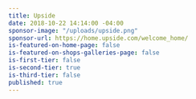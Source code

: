 ```yaml
---
title: Upside
date: 2018-10-22 14:14:00 -04:00
sponsor-image: "/uploads/upside.png"
sponsor-url: https://home.upside.com/welcome_home/
is-featured-on-home-page: false
is-featured-on-shops-galleries-page: false
is-first-tier: false
is-second-tier: true
is-third-tier: false
published: true
---
```

